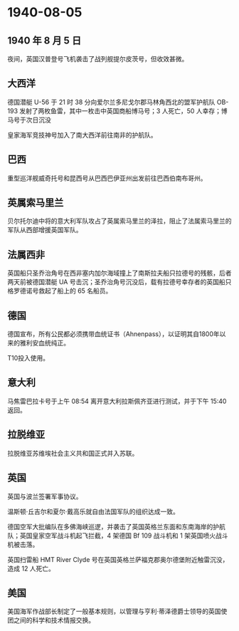 # 1940-08-05

## 1940 年 8 月 5 日

夜间，英国汉普登号飞机袭击了战列舰提尔皮茨号，但收效甚微。

## 大西洋

德国潜艇 U-56 于 21 时 38 分向爱尔兰多尼戈尔郡马林角西北的盟军护航队
OB-193 发射了两枚鱼雷，其中一枚击中英国商船博马号；3 人死亡，50
人幸存；博马号于次日沉没

皇家海军竞技神号加入了南大西洋前往南非的护航队。

## 巴西

重型巡洋舰威奇托号和昆西号从巴西巴伊亚州出发前往巴西伯南布哥州。

## 英属索马里兰

贝尔托尔迪中将的意大利军队攻占了英属索马里兰的泽拉，阻止了法属索马里兰的军队从西部增援英国军队。

## 法属西非

英国船只圣乔治角号在西非塞内加尔海域撞上了南斯拉夫船只拉德号的残骸，后者两天前被德国潜艇
UA
号击沉；圣乔治角号沉没后，载有拉德号幸存者的英国船只格罗德诺号救起了船上的
65 名船员。

## 德国

德国宣布，所有公民都必须携带血统证书（Ahnenpass），以证明其自1800年以来的雅利安血统纯正。

T10投入使用。

## 意大利

马焦雷巴拉卡号于上午 08:54 离开意大利拉斯佩齐亚进行测试，并于下午 15:40
返回。

## 拉脱维亚

拉脱维亚苏维埃社会主义共和国正式并入苏联。

## 英国

英国与波兰签署军事协议。

温斯顿·丘吉尔和夏尔·戴高乐就自由法国军队的组织达成一致。

德国空军大批编队在多佛海峡巡逻，并袭击了英国英格兰东面和东南海岸的护航队；英国皇家空军战斗机起飞拦截，4
架德国 Bf 109 战斗机和 1 架英国喷火战斗机被击落。

英国扫雷船 HMT River Clyde
号在英国英格兰萨福克郡奥尔德堡附近触雷沉没，造成 12 人死亡。

## 美国

美国海军作战部长制定了一般基本规则，以管理与亨利·蒂泽德爵士领导的英国使团之间的科学和技术情报交换。

